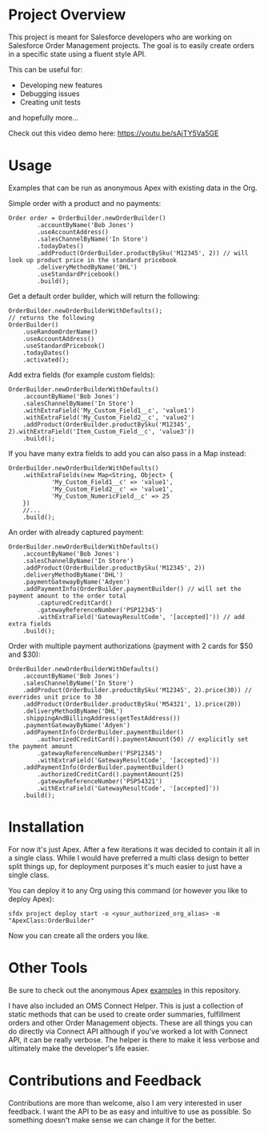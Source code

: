 # Project Overview

This project is meant for Salesforce developers who are working on Salesforce Order Management projects. The goal is to easily create orders in a specific state using a fluent style API. 

This can be useful for:
* Developing new features
* Debugging issues
* Creating unit tests

and hopefully more...

Check out this video demo here: https://youtu.be/sAjTY5Va5GE

# Usage

Examples that can be run as anonymous Apex with existing data in the Org.

Simple order with a product and no payments:
```apex
Order order = OrderBuilder.newOrderBuilder()
        .accountByName('Bob Jones')
        .useAccountAddress()
        .salesChannelByName('In Store')
        .todayDates()
        .addProduct(OrderBuilder.productBySku('M12345', 2)) // will look up product price in the standard pricebook
        .deliveryMethodByName('DHL')
        .useStandardPricebook()
        .build();
```

Get a default order builder, which will return the following: 
```apex
OrderBuilder.newOrderBuilderWithDefaults();
// returns the following
OrderBuilder()
    .useRandomOrderName()
    .useAccountAddress()
    .useStandardPricebook()
    .todayDates()
    .activated();
```

Add extra fields (for example custom fields):
```apex
OrderBuilder.newOrderBuilderWithDefaults()
    .accountByName('Bob Jones')
    .salesChannelByName('In Store')
    .withExtraField('My_Custom_Field1__c', 'value1')
    .withExtraField('My_Custom_Field2__c', 'value2')
    .addProduct(OrderBuilder.productBySku('M12345', 2).withExtraField('Item_Custom_Field__c', 'value3'))
    .build();
```

If you have many extra fields to add you can also pass in a Map instead:
```apex
OrderBuilder.newOrderBuilderWithDefaults()
    .withExtraFields(new Map<String, Object> {
            'My_Custom_Field1__c' => 'value1',
            'My_Custom_Field2__c' => 'value1',
            'My_Custom_NumericField__c' => 25
    })
    //...
    .build();
```

An order with already captured payment:
```apex
OrderBuilder.newOrderBuilderWithDefaults()
    .accountByName('Bob Jones')
    .salesChannelByName('In Store')
    .addProduct(OrderBuilder.productBySku('M12345', 2))
    .deliveryMethodByName('DHL')
    .paymentGatewayByName('Adyen')
    .addPaymentInfo(OrderBuilder.paymentBuilder() // will set the payment amount to the order total 
        .capturedCreditCard()
        .gatewayReferenceNumber('PSP12345')
        .withExtraField('GatewayResultCode', '[accepted]')) // add extra fields
    .build();
```

Order with multiple payment authorizations (payment with 2 cards for $50 and $30):
```apex
OrderBuilder.newOrderBuilderWithDefaults()
    .accountByName('Bob Jones')
    .salesChannelByName('In Store')
    .addProduct(OrderBuilder.productBySku('M12345', 2).price(30)) // overrides unit price to 30
    .addProduct(OrderBuilder.productBySku('M54321', 1).price(20)) 
    .deliveryMethodByName('DHL')
    .shippingAndBillingAddress(getTestAddress())
    .paymentGatewayByName('Adyen')
    .addPaymentInfo(OrderBuilder.paymentBuilder()
        .authorizedCreditCard().paymentAmount(50) // explicitly set the payment amount
        .gatewayReferenceNumber('PSP12345')
        .withExtraField('GatewayResultCode', '[accepted]'))
    .addPaymentInfo(OrderBuilder.paymentBuilder()
        .authorizedCreditCard().paymentAmount(25)
        .gatewayReferenceNumber('PSP54321')
        .withExtraField('GatewayResultCode', '[accepted]'))
    .build();
```

# Installation

For now it's just Apex. After a few iterations it was decided to contain it all in a single class. While I would have preferred a multi class design to better split things up, for deployment purposes it's much easier to just have a single class.

You can deploy it to any Org using this command (or however you like to deploy Apex):
```shell
sfdx project deploy start -o <your_authorized_org_alias> -m "ApexClass:OrderBuilder"
```

Now you can create all the orders you like. 

# Other Tools

Be sure to check out the anonymous Apex [examples](scripts) in this repository.

I have also included an OMS Connect Helper. This is just a collection of static methods that can be used to create order summaries, fulfillment orders and other Order Management objects. These are all things you can do directly via Connect API although if you've worked a lot with Connect API, it can be really verbose. The helper is there to make it less verbose and ultimately make the developer's life easier.

# Contributions and Feedback

Contributions are more than welcome, also I am very interested in user feedback. I want the API to be as easy and intuitive to use as possible. So something doesn't make sense we can change it for the better. 

